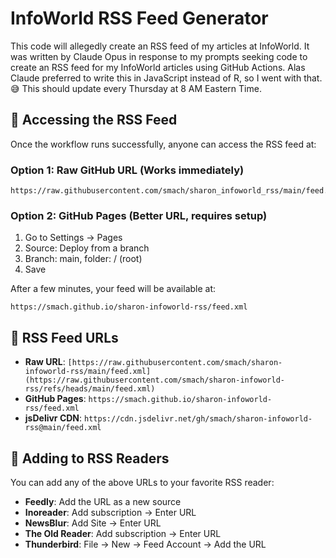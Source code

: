 # InfoWorld RSS Feed Generator

This code will allegedly create an RSS feed of my articles at InfoWorld. It was written by Claude Opus in response to my prompts seeking code to create an RSS feed for my InfoWorld articles using GitHub Actions. Alas Claude preferred to write this in JavaScript instead of R, so I went with that. 😅 This should update every Thursday at 8 AM Eastern Time.


## 📡 Accessing the RSS Feed

Once the workflow runs successfully, anyone can access the RSS feed at:

### Option 1: Raw GitHub URL (Works immediately)
```
https://raw.githubusercontent.com/smach/sharon_infoworld_rss/main/feed.xml
```

### Option 2: GitHub Pages (Better URL, requires setup)

1. Go to Settings → Pages
2. Source: Deploy from a branch
3. Branch: main, folder: / (root)
4. Save

After a few minutes, your feed will be available at:
```
https://smach.github.io/sharon-infoworld-rss/feed.xml
```

## 🔄 RSS Feed URLs



- **Raw URL**: `[https://raw.githubusercontent.com/smach/sharon-infoworld-rss/main/feed.xml](https://raw.githubusercontent.com/smach/sharon-infoworld-rss/refs/heads/main/feed.xml)`
- **GitHub Pages**: `https://smach.github.io/sharon-infoworld-rss/feed.xml`
- **jsDelivr CDN**: `https://cdn.jsdelivr.net/gh/smach/sharon-infoworld-rss@main/feed.xml`

## 📱 Adding to RSS Readers

You can add any of the above URLs to your favorite RSS reader:

- **Feedly**: Add the URL as a new source
- **Inoreader**: Add subscription → Enter URL
- **NewsBlur**: Add Site → Enter URL
- **The Old Reader**: Add subscription → Enter URL
- **Thunderbird**: File → New → Feed Account → Add the URL

